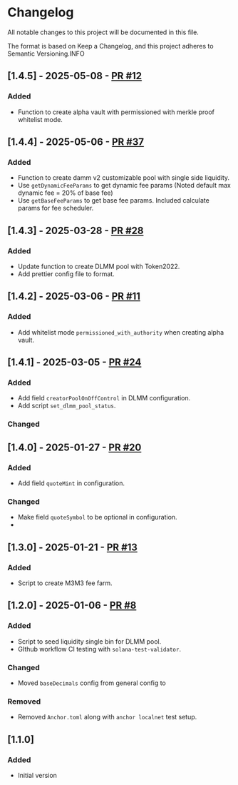 # Changelog
All notable changes to this project will be documented in this file.

The format is based on Keep a Changelog, and this project adheres to Semantic Versioning.INFO

## [1.4.5] - 2025-05-08 - [PR #12](https://github.com/MeteoraAg/meteora-pool-setup/pull/12)
### Added
- Function to create alpha vault with permissioned with merkle proof whitelist mode. 

## [1.4.4] - 2025-05-06 - [PR #37](https://github.com/MeteoraAg/meteora-pool-setup/pull/37)
### Added 
- Function to create damm v2 customizable pool with single side liquidity.
- Use `getDynamicFeeParams` to get dynamic fee params (Noted default max dynamic fee = 20% of base fee)
- Use `getBaseFeeParams` to get base fee params. Included calculate params for fee scheduler.

## [1.4.3] - 2025-03-28 - [PR #28](https://github.com/MeteoraAg/meteora-pool-setup/pull/28)
### Added 
- Update function to create DLMM pool with Token2022.
- Add prettier config file to format.

## [1.4.2] - 2025-03-06 - [PR #11](https://github.com/MeteoraAg/meteora-pool-setup/pull/11)
### Added 
- Add whitelist mode `permissioned_with_authority` when creating alpha vault.

## [1.4.1] - 2025-03-05 - [PR #24](https://github.com/MeteoraAg/meteora-pool-setup/pull/24)
### Added 
- Add field `creatorPoolOnOffControl` in DLMM configuration.
- Add script `set_dlmm_pool_status`.

### Changed

## [1.4.0] - 2025-01-27 - [PR #20](https://github.com/MeteoraAg/meteora-pool-setup/pull/20)
### Added 
- Add field `quoteMint` in configuration. 

### Changed
- Make field `quoteSymbol` to be optional in configuration.
- 

## [1.3.0] - 2025-01-21 - [PR #13](https://github.com/MeteoraAg/meteora-pool-setup/pull/13)
### Added 
- Script to create M3M3 fee farm.

## [1.2.0] - 2025-01-06 - [PR #8](https://github.com/MeteoraAg/meteora-pool-setup/pull/8)

### Added 
- Script to seed liquidity single bin for DLMM pool.
- GIthub workflow CI testing with `solana-test-validator`.

### Changed
- Moved `baseDecimals` config from general config to 

### Removed
- Removed `Anchor.toml` along with `anchor localnet` test setup.

## [1.1.0]

### Added
- Initial version